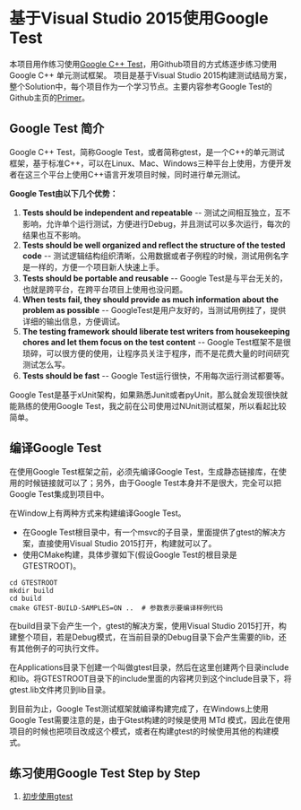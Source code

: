 # 基于Visual Studio 2015使用Google Test

本项目用作练习使用[Google C++ Test](https://github.com/google/googletest)，用Github项目的方式练逐步练习使用Google C++ 单元测试框架。
项目是基于Visual Studio 2015构建测试结局方案，整个Solution中，每个项目作为一个学习节点。主要内容参考Google Test的Github主页的[Primer](https://github.com/google/googletest/blob/master/googletest/docs/Primer.md)。

## Google Test 简介
Google C++ Test，简称Google Test，或者简称gtest，是一个C++的单元测试框架，基于标准C++，可以在Linux、Mac、Windows三种平台上使用，方便开发者在这三个平台上使用C++语言开发项目时候，同时进行单元测试。

**Google Test由以下几个优势：**
1. **Tests should be independent and repeatable** -- 测试之间相互独立，互不影响，允许单个运行测试，方便进行Debug，并且测试可以多次运行，每次的结果也互不影响。
2. **Tests should be well organized and reflect the structure of the tested code** -- 测试逻辑结构组织清晰，公用数据或者子例程的时候，测试用例名字是一样的，方便一个项目新人快速上手。
3. **Tests should be portable and reusable** -- Google Test是与平台无关的，也就是跨平台，在跨平台项目上使用也没问题。
4. **When tests fail, they should provide as much information about the problem as possible** -- GoogleTest是用户友好的，当测试用例挂了，提供详细的输出信息，方便调试。
5. **The testing framework should liberate test writers from housekeeping chores and let them focus on the test content** -- Google Test框架不是很琐碎，可以很方便的使用，让程序员关注于程序，而不是花费大量的时间研究测试怎么写。
6. **Tests should be fast** -- Google Test运行很快，不用每次运行测试都要等。

Google Test是基于xUnit架构，如果熟悉Junit或者pyUnit，那么就会发现很快就能熟练的使用Google Test，我之前在公司使用过NUnit测试框架，所以看起比较简单。

## 编译Google Test

在使用Google Test框架之前，必须先编译Google Test，生成静态链接库，在使用的时候链接就可以了；另外，由于Google Test本身并不是很大，完全可以把Google Test集成到项目中。

在Window上有两种方式来构建编译Google Test。
- 在Google Test根目录中，有一个msvc的子目录，里面提供了gtest的解决方案，直接使用Visual Studio 2015打开，构建就可以了。
- 使用CMake构建，具体步骤如下(假设Google Test的根目录是 GTESTROOT)。

```
cd GTESTROOT
mkdir build
cd build
cmake GTEST-BUILD-SAMPLES=ON ..  # 参数表示要编译样例代码
```

在build目录下会产生一个，gtest的解决方案，使用Visual Studio 2015打开，构建整个项目，若是Debug模式，在当前目录的Debug目录下会产生需要的lib，还有其他例子的可执行文件。

在Applications目录下创建一个叫做gtest目录，然后在这里创建两个目录include和lib。将GTESTROOT目录下的include里面的内容拷贝到这个include目录下，将gtest.lib文件拷贝到lib目录。

到目前为止，Google Test测试框架就编译构建完成了，在Windows上使用Google Test需要注意的是，由于Gtest构建的时候是使用 MTd 模式，因此在使用项目的时候也把项目改成这个模式，或者在构建gtest的时候使用其他的构建模式。

## 练习使用Google Test Step by Step

1. [初步使用gtest](https://github.com/zhangxiaoya/GTestInAction/tree/master/GTestInAction)